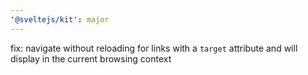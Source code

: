 ```yaml
---
'@sveltejs/kit': major
---
```


fix: navigate without reloading for links with a `target` attribute and will display in the current browsing context
